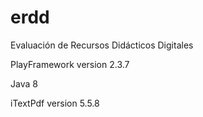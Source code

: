 # erdd
Evaluación de Recursos Didácticos Digitales

PlayFramework version 2.3.7

Java 8

iTextPdf version 5.5.8
 